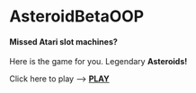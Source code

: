 # AsteroidBetaOOP


#### Missed Atari slot machines?

Here is the game for you. Legendary **Asteroids!**

Click here to play --> [**PLAY**](https://vitalii-8d.github.io/AsteroidBetaOOP/)
